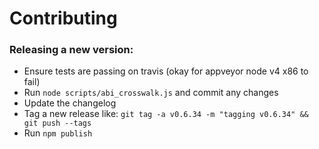 # Contributing


### Releasing a new version:

- Ensure tests are passing on travis (okay for appveyor node v4 x86 to fail)
- Run `node scripts/abi_crosswalk.js` and commit any changes
- Update the changelog
- Tag a new release like: `git tag -a v0.6.34 -m "tagging v0.6.34" && git push --tags`
- Run `npm publish`
